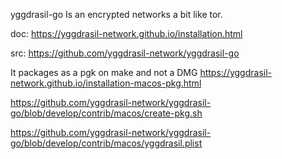 

yggdrasil-go Is an encrypted networks a bit like tor.


doc: https://yggdrasil-network.github.io/installation.html

src: https://github.com/yggdrasil-network/yggdrasil-go

It packages as a pgk on make and not a DMG
https://yggdrasil-network.github.io/installation-macos-pkg.html

https://github.com/yggdrasil-network/yggdrasil-go/blob/develop/contrib/macos/create-pkg.sh

https://github.com/yggdrasil-network/yggdrasil-go/blob/develop/contrib/macos/yggdrasil.plist